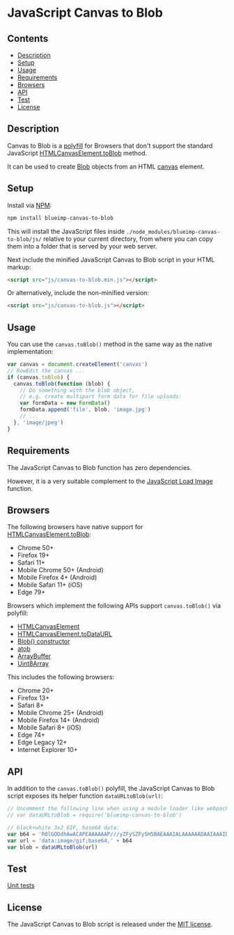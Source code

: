 # JavaScript Canvas to Blob

## Contents

- [Description](#description)
- [Setup](#setup)
- [Usage](#usage)
- [Requirements](#requirements)
- [Browsers](#browsers)
- [API](#api)
- [Test](#test)
- [License](#license)

## Description

Canvas to Blob is a
[polyfill](https://developer.mozilla.org/en-US/docs/Glossary/Polyfill) for
Browsers that don't support the standard JavaScript
[HTMLCanvasElement.toBlob](https://developer.mozilla.org/en-US/docs/Web/API/HTMLCanvasElement/toBlob)
method.

It can be used to create
[Blob](https://developer.mozilla.org/en-US/docs/Web/API/Blob) objects from an
HTML [canvas](https://developer.mozilla.org/en-US/docs/Web/HTML/Element/canvas)
element.

## Setup

Install via [NPM](https://www.npmjs.com/package/blueimp-canvas-to-blob):

```sh
npm install blueimp-canvas-to-blob
```

This will install the JavaScript files inside
`./node_modules/blueimp-canvas-to-blob/js/` relative to your current directory,
from where you can copy them into a folder that is served by your web server.

Next include the minified JavaScript Canvas to Blob script in your HTML markup:

```html
<script src="js/canvas-to-blob.min.js"></script>
```

Or alternatively, include the non-minified version:

```html
<script src="js/canvas-to-blob.js"></script>
```

## Usage

You can use the `canvas.toBlob()` method in the same way as the native
implementation:

```js
var canvas = document.createElement('canvas')
// RowEdit the canvas ...
if (canvas.toBlob) {
  canvas.toBlob(function (blob) {
    // Do something with the blob object,
    // e.g. create multipart form data for file uploads:
    var formData = new FormData()
    formData.append('file', blob, 'image.jpg')
    // ...
  }, 'image/jpeg')
}
```

## Requirements

The JavaScript Canvas to Blob function has zero dependencies.

However, it is a very suitable complement to the
[JavaScript Load Image](https://github.com/blueimp/JavaScript-Load-Image)
function.

## Browsers

The following browsers have native support for
[HTMLCanvasElement.toBlob](https://developer.mozilla.org/en-US/docs/Web/API/HTMLCanvasElement/toBlob):

- Chrome 50+
- Firefox 19+
- Safari 11+
- Mobile Chrome 50+ (Android)
- Mobile Firefox 4+ (Android)
- Mobile Safari 11+ (iOS)
- Edge 79+

Browsers which implement the following APIs support `canvas.toBlob()` via
polyfill:

- [HTMLCanvasElement](https://developer.mozilla.org/en-US/docs/Web/API/HTMLCanvasElement)
- [HTMLCanvasElement.toDataURL](https://developer.mozilla.org/en-US/docs/Web/API/HTMLCanvasElement/toDataURL)
- [Blob() constructor](https://developer.mozilla.org/en-US/docs/Web/API/Blob/Blob)
- [atob](https://developer.mozilla.org/en-US/docs/Web/API/WindowOrWorkerGlobalScope/atob)
- [ArrayBuffer](https://developer.mozilla.org/en-US/docs/Web/JavaScript/Reference/Global_Objects/ArrayBuffer)
- [Uint8Array](https://developer.mozilla.org/en-US/docs/Web/JavaScript/Reference/Global_Objects/Uint8Array)

This includes the following browsers:

- Chrome 20+
- Firefox 13+
- Safari 8+
- Mobile Chrome 25+ (Android)
- Mobile Firefox 14+ (Android)
- Mobile Safari 8+ (iOS)
- Edge 74+
- Edge Legacy 12+
- Internet Explorer 10+

## API

In addition to the `canvas.toBlob()` polyfill, the JavaScript Canvas to Blob
script exposes its helper function `dataURLtoBlob(url)`:

```js
// Uncomment the following line when using a module loader like webpack:
// var dataURLtoBlob = require('blueimp-canvas-to-blob')

// black+white 3x2 GIF, base64 data:
var b64 = 'R0lGODdhAwACAPEAAAAAAP///yZFySZFySH5BAEAAAIALAAAAAADAAIAAAIDRAJZADs='
var url = 'data:image/gif;base64,' + b64
var blob = dataURLtoBlob(url)
```

## Test

[Unit tests](https://blueimp.github.io/JavaScript-Canvas-to-Blob/test/)

## License

The JavaScript Canvas to Blob script is released under the
[MIT license](https://opensource.org/licenses/MIT).
